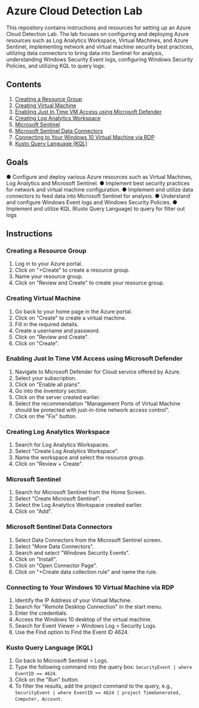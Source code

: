 # Azure Cloud Detection Lab

This repository contains instructions and resources for setting up an Azure Cloud Detection Lab. The lab focuses on configuring and deploying Azure resources such as Log Analytics Workspace, Virtual Machines, and Azure Sentinel, implementing network and virtual machine security best practices, utilizing data connectors to bring data into Sentinel for analysis, understanding Windows Security Event logs, configuring Windows Security Policies, and utilizing KQL to query logs.

## Contents

1. [Creating a Resource Group](#creating-a-resource-group)
2. [Creating Virtual Machine](#creating-virtual-machine)
3. [Enabling Just In Time VM Access using Microsoft Defender](#enabling-just-in-time-vm-access-using-microsoft-defender)
4. [Creating Log Analytics Workspace](#creating-log-analytics-workspace)
5. [Microsoft Sentinel](#microsoft-sentinel)
6. [Microsoft Sentinel Data Connectors](#microsoft-sentinel-data-connectors)
7. [Connecting to Your Windows 10 Virtual Machine via RDP](#connecting-to-your-windows-10-virtual-machine-via-rdp)
8. [Kusto Query Language (KQL)](#kusto-query-language-kql)

## Goals

● Configure and deploy various Azure resources such as Virtual Machines, Log Analytics and Microsoft Sentinel.
● Implement best security practices for network and virtual machine configuration.
● Implement and utilize data connectors to feed data into Microsoft Sentinel for analysis.
● Understand and configure Windows Event logs and Windows Security Policies.
● Implement and utilize KQL (Kusto Query Language) to query for filter out logs

## Instructions

### Creating a Resource Group

1. Log in to your Azure portal.
2. Click on "+Create" to create a resource group.
3. Name your resource group.
4. Click on "Review and Create" to create your resource group.

### Creating Virtual Machine

1. Go back to your home page in the Azure portal.
2. Click on "Create" to create a virtual machine.
3. Fill in the required details.
4. Create a username and password.
5. Click on "Review and Create".
6. Click on "Create".

### Enabling Just In Time VM Access using Microsoft Defender

1. Navigate to Microsoft Defender for Cloud service offered by Azure.
2. Select your subscription.
3. Click on "Enable all plans".
4. Go into the inventory section.
5. Click on the server created earlier.
6. Select the recommendation "Management Ports of Virtual Machine should be protected with just-in-time network access control".
7. Click on the "Fix" button.

### Creating Log Analytics Workspace

1. Search for Log Analytics Workspaces.
2. Select "Create Log Analytics Workspace".
3. Name the workspace and select the resource group.
4. Click on "Review + Create".

### Microsoft Sentinel

1. Search for Microsoft Sentinel from the Home Screen.
2. Select "Create Microsoft Sentinel".
3. Select the Log Analytics Workspace created earlier.
4. Click on "Add".

### Microsoft Sentinel Data Connectors

1. Select Data Connectors from the Microsoft Sentinel screen.
2. Select "More Data Connectors".
3. Search and select "Windows Security Events".
4. Click on "Install".
5. Click on "Open Connector Page".
6. Click on "+Create data collection rule" and name the rule.

### Connecting to Your Windows 10 Virtual Machine via RDP

1. Identify the IP Address of your Virtual Machine.
2. Search for "Remote Desktop Connection" in the start menu.
3. Enter the credentials.
4. Access the Windows 10 desktop of the virtual machine.
5. Search for Event Viewer > Windows Log > Security Logs.
6. Use the Find option to Find the Event ID 4624.

### Kusto Query Language (KQL)

1. Go back to Microsoft Sentinel > Logs.
2. Type the following command into the query box: `SecurityEvent | where EventID == 4624`.
3. Click on the "Run" button.
4. To filter the results, add the project command to the query, e.g., `SecurityEvent | where EventID == 4624 | project TimeGenerated, Computer, Account`.
